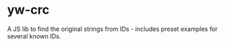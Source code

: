# yw-crc
A JS lib to find the original strings from IDs - includes preset examples for several known IDs.
